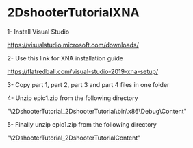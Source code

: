 # 2DshooterTutorialXNA
1- Install Visual Studio

https://visualstudio.microsoft.com/downloads/

2- Use this link for XNA installation guide

https://flatredball.com/visual-studio-2019-xna-setup/

3- Copy part 1, part 2, part 3 and part 4 files in one folder

4- Unzip epic1.zip from the following directory

"\2DshooterTutorial\_2DshooterTutorial\bin\x86\Debug\Content\"

5- Finally unzip epic1.zip from the following directory

"\2DshooterTutorial\_2DshooterTutorialContent"
